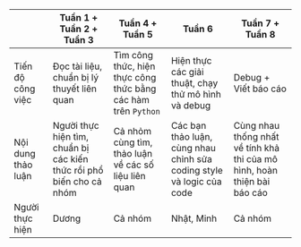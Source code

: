 |                    | Tuần 1 + Tuần 2 + Tuần 3                                             | Tuần 4 + Tuần 5                                                      | Tuần 6                                                                | Tuần 7 + Tuần 8                                                          |
|--------------------|----------------------------------------------------------------------|----------------------------------------------------------------------|-----------------------------------------------------------------------|--------------------------------------------------------------------------|
| Tiến độ công việc  |              Đọc tài liệu, chuẩn bị lý thuyết liên quan              | Tìm công thức, hiện thực công thức bằng các hàm trên `Python`        | Hiện thực các giải thuật, chạy thử mô hình và debug                   | Debug + Viết báo cáo                                                     |
| Nội dung thảo luận | Người thực hiện tìm, chuẩn bị các kiến thức rồi phổ biến cho cả nhóm | Cả nhỏm cùng tìm, thảo luận về các số liệu liên quan                 | Các bạn thảo luận, cùng nhau chỉnh sửa coding style và logic của code | Cùng nhau thống nhất về tính khả thi của mô hình, hoàn thiện bài báo cáo |
| Người thực hiện    |                                 Dương                                |                                Cả nhóm                               |                               Nhật, Minh                              |                                  Cả nhóm                                 |